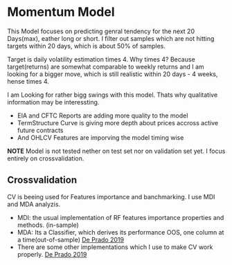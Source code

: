 # Momentum Model

This Model focuses on predicting genral tendency for the next 20 Days(max),
eather long or short. I filter out samples which are not hitting targets within 20 days, which is about 50% of samples.

Target is daily volatility estimation times 4. Why times 4? Because target(returns) are somewhat comparable to weekly returns and I am looking for a bigger move, which is still realistic within 20 days - 4 weeks, hense times 4.

I am Looking for rather bigg swings with this model. Thats why qualitative information may be interessting.
 - EIA and CFTC Reports are adding more quality to the model
 - TermStructure Curve is giving more depth about prices accross active future contracts
 - And OHLCV Features are imporving the model timing wise

**NOTE** Model is not tested nether on test set nor on validation set yet. I focus entirely on crossvalidation.

## Crossvalidation

CV is beeing used for Features importance and banchmarking. I use MDI and MDA analyzis.
- MDI: the usual implementation of RF features importance properties and methods. (in-sample)
- MDA: Its a Classifier, which derives its performance OOS, one column at a time(out-of-sample) [De Prado 2019]
- There are some other implementations which I use to make CV work properly. [De Prado 2019]


[De Prado 2019]: https://link.springer.com/article/10.1007/s11408-019-00341-4

